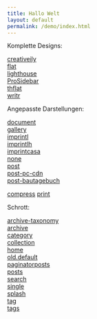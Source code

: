 ```yaml
---
title: Hallo Welt
layout: default
permalink: /demo/index.html
---
```

Komplette Designs:  
  
<a href="creativeily.html">creativeily</a>  
<a href="flat.html">flat</a>  
<a href="lighthouse.html">lighthouse</a>   
<a href="ProSidebar.html">ProSidebar</a>  
<a href="thflat.html">thflat</a>  
<a href="writr.html">writr</a>  
  
  
Angepasste Darstellungen:   
  
<a href="document.html">document</a>  
<a href="gallery.html">gallery</a>  
<a href="imprint.html">imprintl</a>  
<a href="imprintlh.html">imprintlh</a>  
<a href="imprintcasa.html">imprintcasa</a>  
<a href="none.html">none</a>  
<a href="post.html">post</a>  
<a href="post-pc-cdn.html">post-pc-cdn</a>  
<a href="post-bautagebuch.html">post-bautagebuch</a>  

<a href="compress.html">compress</a>
<a href="print.html">print</a>  
  
  
Schrott:  
  
<a href="archive-taxonomy.html">archive-taxonomy</a>  
<a href="archive.html">archive</a>  
<a href="category.html">category</a>  
<a href="collection.html">collection</a>    
<a href="home.html">home</a>  
<a href="old.default.html">old.default</a>  
<a href="paginatorposts.html">paginatorposts</a>  
<a href="posts.html">posts</a>  
<a href="search.html">search</a>  
<a href="single.html">single</a>  
<a href="splash.html">splash</a>  
<a href="tag.html">tag</a>  
<a href="tags.html">tags</a>
